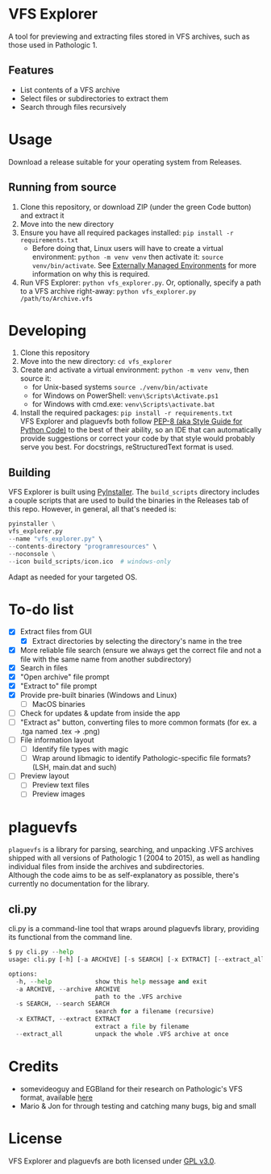 # VFS Explorer
A tool for previewing and extracting files stored in VFS archives, such as those used in Pathologic 1.

## Features
- List contents of a VFS archive
- Select files or subdirectories to extract them
- Search through files recursively

# Usage
Download a release suitable for your operating system from Releases.

## Running from source
1. Clone this repository, or download ZIP (under the green Code button) and extract it
2. Move into the new directory
3. Ensure you have all required packages installed: `pip install -r requirements.txt`
    - Before doing that, Linux users will have to create a virtual environment: 
`python -m venv venv` then activate it: `source venv/bin/activate`. See [Externally Managed Environments](https://packaging.python.org/en/latest/specifications/externally-managed-environments/)
for more information on why this is required.
4. Run VFS Explorer: `python vfs_explorer.py`. Or, optionally, specify a path to a VFS archive right-away: `python vfs_explorer.py /path/to/Archive.vfs`

# Developing
1. Clone this repository
2. Move into the new directory: `cd vfs_explorer`
3. Create and activate a virtual environment: `python -m venv venv`, then source it:
   - for Unix-based systems `source ./venv/bin/activate`
   - for Windows on PowerShell: `venv\Scripts\Activate.ps1`
   - for Windows with cmd.exe: `venv\Scripts\activate.bat`
5. Install the required packages: `pip install -r requirements.txt`  
VFS Explorer and plaguevfs both follow [PEP-8 (aka Style Guide for Python Code)](https://peps.python.org/pep-0008/) to the best of their ability, 
so an IDE that can automatically provide suggestions or correct your code by that style would probably serve you best. 
For docstrings, reStructuredText format is used.
## Building
VFS Explorer is built using [PyInstaller](https://pyinstaller.org/en/stable/). 
The `build_scripts` directory includes a couple scripts that are used to build the binaries in the 
Releases tab of this repo. However, in general, all that's needed is:
```py
pyinstaller \
vfs_explorer.py
--name "vfs_explorer.py" \
--contents-directory "programresources" \
--noconsole \
--icon build_scripts/icon.ico  # windows-only
```
Adapt as needed for your targeted OS.

# To-do list
- [X] Extract files from GUI
  - [x] Extract directories by selecting the directory's name in the tree
- [X] More reliable file search (ensure we always get the correct file and not a file with the same name from another subdirectory)
- [X] Search in files
- [X] "Open archive" file prompt
- [X] "Extract to" file prompt
- [X] Provide pre-built binaries (Windows and Linux)
    - [ ] MacOS binaries
- [ ] Check for updates & update from inside the app
- [ ] "Extract as" button, converting files to more common formats (for ex. a .tga named .tex -> .png)
- [ ] File information layout
  - [ ] Identify file types with magic
  - [ ] Wrap around libmagic to identify Pathologic-specific file formats? (LSH, main.dat and such)
- [ ] Preview layout
  - [ ] Preview text files
  - [ ] Preview images

# plaguevfs
`plaguevfs` is a library for parsing, searching, and unpacking .VFS archives shipped with all versions of Pathologic 1
(2004 to 2015), as well as handling individual files from inside the archives and subdirectories.  
Although the code aims to be as self-explanatory as possible, there's currently no documentation for the library.
## cli.py
cli.py is a command-line tool that wraps around plaguevfs library, providing its functional from the command line.
```py
$ py cli.py --help
usage: cli.py [-h] [-a ARCHIVE] [-s SEARCH] [-x EXTRACT] [--extract_all]

options:
  -h, --help            show this help message and exit
  -a ARCHIVE, --archive ARCHIVE
                        path to the .VFS archive
  -s SEARCH, --search SEARCH
                        search for a filename (recursive)
  -x EXTRACT, --extract EXTRACT
                        extract a file by filename
  --extract_all         unpack the whole .VFS archive at once
```
# Credits
- somevideoguy and EGBland for their research on Pathologic's VFS format, available [here](https://github.com/somevideoguy/pathologic)  
- Mario & Jon for through testing and catching many bugs, big and small

# License
VFS Explorer and plaguevfs are both licensed under [GPL v3.0](./COPYING).